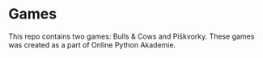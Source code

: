 # Games
This repo contains two games: Bulls &amp; Cows and Piškvorky. These games was created as a part of Online Python Akademie.
